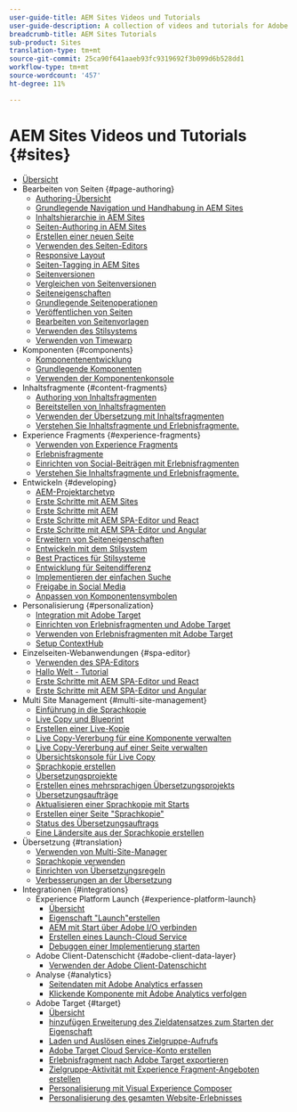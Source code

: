 ```yaml
---
user-guide-title: AEM Sites Videos und Tutorials
user-guide-description: A collection of videos and tutorials for Adobe Experience Manager Sites.
breadcrumb-title: AEM Sites Tutorials
sub-product: Sites
translation-type: tm+mt
source-git-commit: 25ca90f641aaeb93fc9319692f3b099d6b528dd1
workflow-type: tm+mt
source-wordcount: '457'
ht-degree: 11%

---
```



# AEM Sites Videos und Tutorials {#sites}

+ [Übersicht](overview.md)
+ Bearbeiten von Seiten {#page-authoring}
   + [Authoring-Übersicht](page-authoring/aem-sites-authoring-overview.md)
   + [Grundlegende Navigation und Handhabung in AEM Sites](page-authoring/basic-handling-sites-feature-video-use.md)
   + [Inhaltshierarchie in AEM Sites](page-authoring/content-hierarchy-feature-video-use.md)
   + [Seiten-Authoring in AEM Sites](page-authoring/page-authoring-overview-feature-video-use.md)
   + [Erstellen einer neuen Seite](page-authoring/creating-page-feature-video-use.md)
   + [Verwenden des Seiten-Editors](page-authoring/page-editor-feature-video-use.md)
   + [Responsive Layout](page-authoring/responsive-layout-feature-video-understand.md)
   + [Seiten-Tagging in AEM Sites](page-authoring/page-tagging-feature-video-use.md)
   + [Seitenversionen](page-authoring/page-versioning-feature-video-use.md)
   + [Vergleichen von Seitenversionen](page-authoring/page-diff-feature-video-use.md)
   + [Seiteneigenschaften](page-authoring/page-properties-feature-video-understand.md)
   + [Grundlegende Seitenoperationen](page-authoring/page-operations-feature-video-use.md)
   + [Veröffentlichen von Seiten](page-authoring/publication-management-feature-video-use.md)
   + [Bearbeiten von Seitenvorlagen](page-authoring/template-editor-feature-video-use.md)
   + [Verwenden des Stilsystems](page-authoring/style-system-feature-video-use.md)
   + [Verwenden von Timewarp](page-authoring/timewarp-feature-video-use.md)
+ Komponenten {#components}
   + [Komponentenentwicklung](components/component-development.md)
   + [Grundlegende Komponenten](components/core-components-feature-video-understand.md)
   + [Verwenden der Komponentenkonsole](components/components-console-feature-video-use.md)
+ Inhaltsfragmente {#content-fragments}
   + [Authoring von Inhaltsfragmenten](content-fragments/content-fragments-feature-video-use.md)
   + [Bereitstellen von Inhaltsfragmenten](content-fragments/content-fragments-delivery-feature-video-use.md)
   + [Verwenden der Übersetzung mit Inhaltsfragmenten](content-fragments/content-fragments-translation-feature-video-use.md)
   + [Verstehen Sie Inhaltsfragmente und Erlebnisfragmente.](content-fragments/understand-content-fragments-and-experience-fragments.md)
+ Experience Fragments {#experience-fragments}
   + [Verwenden von Experience Fragments](experience-fragments/experience-fragments-feature-video-use.md)
   + [Erlebnisfragmente](experience-fragments/experience-fragments-feature-video-understand.md)
   + [Einrichten von Social-Beiträgen mit Erlebnisfragmenten](experience-fragments/experience-fragments-social-technical-video-setup.md)
   + [Verstehen Sie Inhaltsfragmente und Erlebnisfragmente.](https://docs.adobe.com/content/help/en/experience-manager-learn/sites/content-fragments/understand-content-fragments-and-experience-fragments.html)
+ Entwickeln {#developing}
   + [AEM-Projektarchetyp](developing/aem-project-archetype.md)
   + [Erste Schritte mit AEM Sites](https://docs.adobe.com/content/help/en/experience-manager-learn/getting-started-wknd-tutorial-develop/overview.html)
   + [Erste Schritte mit AEM](https://docs.adobe.com/content/help/en/experience-manager-learn/getting-started-with-aem-headless/overview.html)
   + [Erste Schritte mit AEM SPA-Editor und React](https://docs.adobe.com/content/help/en/experience-manager-learn/spa-react-tutorial/overview.html)
   + [Erste Schritte mit AEM SPA-Editor und Angular](https://docs.adobe.com/content/help/en/experience-manager-learn/spa-angular-tutorial/overview.html)
   + [Erweitern von Seiteneigenschaften](developing/page-properties-technical-video-develop.md)
   + [Entwickeln mit dem Stilsystem](developing/style-system-technical-video-understand.md)
   + [Best Practices für Stilsysteme](developing/style-organization-style-system-understand-article.md)
   + [Entwicklung für Seitendifferenz](developing/page-diff-technical-video-develop.md)
   + [Implementieren der einfachen Suche](developing/search-tutorial-develop.md)
   + [Freigabe in Social Media](developing/social-media-sharing-technical-video-use.md)
   + [Anpassen von Komponentensymbolen](developing/component-icons-technical-video-develop.md)
+ Personalisierung   {#personalization}
   + [Integration mit Adobe Target](https://helpx.adobe.com/marketing-cloud/how-to/aem-target.html)
   + [Einrichten von Erlebnisfragmenten und Adobe Target](personalization/experience-fragment-target-technical-video-setup.md)
   + [Verwenden von Erlebnisfragmenten mit Adobe Target](personalization/experience-fragment-target-offer-feature-video-use.md)
   + [Setup ContextHub](personalization/context-hub-technical-video-setup.md)
+ Einzelseiten-Webanwendungen {#spa-editor}
   + [Verwenden des SPA-Editors](spa-editor/spa-editor-framework-feature-video-use.md)
   + [Hallo Welt - Tutorial](spa-editor/spa-editor-helloworld-tutorial-use.md)
   + [Erste Schritte mit AEM SPA-Editor und React](https://docs.adobe.com/content/help/en/experience-manager-learn/spa-react-tutorial/overview.html)
   + [Erste Schritte mit AEM SPA-Editor und Angular](https://docs.adobe.com/content/help/en/experience-manager-learn/spa-angular-tutorial/overview.html)
+ Multi Site Management {#multi-site-management}
   + [Einführung in die Sprachkopie](./multi-site-management/language-copy-overview.md)
   + [Live Copy und Blueprint](./multi-site-management/live-copy-and-blueprint.md)
   + [Erstellen einer Live-Kopie](./multi-site-management/create-live-copy.md)
   + [Live Copy-Vererbung für eine Komponente verwalten](./multi-site-management/manage-component-inheritance-live-copy.md)
   + [Live Copy-Vererbung auf einer Seite verwalten](./multi-site-management/manage-page-inheritance-live-copy.md)
   + [Übersichtskonsole für Live Copy](./multi-site-management/live-copy-overview-console.md)
   + [Sprachkopie erstellen](./multi-site-management/create-language-copy.md)
   + [Übersetzungsprojekte](./multi-site-management/manage-translation-projects.md)
   + [Erstellen eines mehrsprachigen Übersetzungsprojekts](./multi-site-management/create-multinational-translational-project.md)
   + [Übersetzungsaufträge](./multi-site-management/create-translation-job.md)
   + [Aktualisieren einer Sprachkopie mit Starts](./multi-site-management/updating-language-copy.md)
   + [Erstellen einer Seite &quot;Sprachkopie&quot;](./multi-site-management/create-new-page-language-copy.md)
   + [Status des Übersetzungsauftrags](./multi-site-management/translation-job-status.md)
   + [Eine Ländersite aus der Sprachkopie erstellen](./multi-site-management/create-new-site.md)
+ Übersetzung {#translation}
   + [Verwenden von Multi-Site-Manager](translation/multi-site-manager-feature-video-use.md)
   + [Sprachkopie verwenden](translation/language-copy-feature-video-use.md)
   + [Einrichten von Übersetzungsregeln](translation/translation-rules-editor-technical-video-setup.md)
   + [Verbesserungen an der Übersetzung](translation/translation-enhancements-feature-video-use.md)
+ Integrationen {#integrations}
   + Experience Platform Launch {#experience-platform-launch}
      + [Übersicht](integrations/experience-platform-launch/overview.md)
      + [Eigenschaft &quot;Launch&quot;erstellen](integrations/experience-platform-launch/create-launch-property.md)
      + [AEM mit Start über Adobe I/O verbinden](integrations/experience-platform-launch/connect-aem-launch-adobe-io.md)
      + [Erstellen eines Launch-Cloud Service](integrations/experience-platform-launch/create-launch-cloud-service.md)
      + [Debuggen einer Implementierung starten](integrations/experience-platform-launch/debug-launch-implementation.md)
   + Adobe Client-Datenschicht {#adobe-client-data-layer}
      + [Verwenden der Adobe Client-Datenschicht](integrations/adobe-client-data-layer/data-layer-overview.md)
   + Analyse {#analytics}
      + [Seitendaten mit Adobe Analytics erfassen](integrations/analytics/collect-data-analytics.md)
      + [Klickende Komponente mit Adobe Analytics verfolgen](integrations/analytics/track-clicked-component.md)
   + Adobe Target {#target}
      + [Übersicht](integrations/adobe-target/overview.md)
      + [hinzufügen Erweiterung des Zieldatensatzes zum Starten der Eigenschaft](integrations/adobe-target/add-target-launch-extension.md)
      + [Laden und Auslösen eines Zielgruppe-Aufrufs](integrations/adobe-target/load-and-fire-target.md)
      + [Adobe Target Cloud Service-Konto erstellen](integrations/adobe-target/setup-aem-target-cloud-service.md)
      + [Erlebnisfragment nach Adobe Target exportieren](integrations/adobe-target/export-experience-fragment-target.md)
      + [Zielgruppe-Aktivität mit Experience Fragment-Angeboten erstellen](integrations/adobe-target/create-target-activity.md)
      + [Personalisierung mit Visual Experience Composer](integrations/adobe-target/personalization-using-vec.md)
      + [Personalisierung des gesamten Website-Erlebnisses](integrations/adobe-target/personalization-web-page.md)
